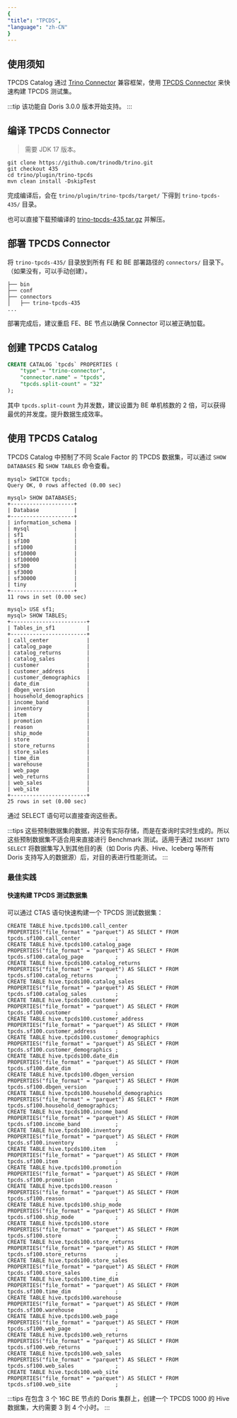 ```yaml
---
{
"title": "TPCDS",
"language": "zh-CN"
}
---
```


<!-- 
Licensed to the Apache Software Foundation (ASF) under one
or more contributor license agreements.  See the NOTICE file
distributed with this work for additional information
regarding copyright ownership.  The ASF licenses this file
to you under the Apache License, Version 2.0 (the
"License"); you may not use this file except in compliance
with the License.  You may obtain a copy of the License at

  http://www.apache.org/licenses/LICENSE-2.0

Unless required by applicable law or agreed to in writing,
software distributed under the License is distributed on an
"AS IS" BASIS, WITHOUT WARRANTIES OR CONDITIONS OF ANY
KIND, either express or implied.  See the License for the
specific language governing permissions and limitations
under the License.
-->

## 使用须知

TPCDS Catalog 通过 [Trino Connector](https://doris.apache.org/community/how-to-contribute/trino-connector-developer-guide) 兼容框架，使用 [TPCDS Connector](https://trino.io/docs/current/connector/tpcds.html) 来快速构建 TPCDS 测试集。

:::tip
该功能自 Doris 3.0.0 版本开始支持。
:::

## 编译 TPCDS Connector

> 需要 JDK 17 版本。

```shell
git clone https://github.com/trinodb/trino.git
git checkout 435
cd trino/plugin/trino-tpcds
mvn clean install -DskipTest
```

完成编译后，会在 `trino/plugin/trino-tpcds/target/` 下得到 `trino-tpcds-435/` 目录。

也可以直接下载预编译的 [trino-tpcds-435.tar.gz](https://github.com/morningman/trino-connectors/releases/download/trino-connectors/trino-tpcds-435.tar.gz) 并解压。

## 部署 TPCDS Connector

将 `trino-tpcds-435/` 目录放到所有 FE 和 BE 部署路径的 `connectors/` 目录下。（如果没有，可以手动创建）。

```
├── bin
├── conf
├── connectors
│   ├── trino-tpcds-435
...
```

部署完成后，建议重启 FE、BE 节点以确保 Connector 可以被正确加载。

## 创建 TPCDS Catalog

```sql
CREATE CATALOG `tpcds` PROPERTIES (
    "type" = "trino-connector",
    "connector.name" = "tpcds",
    "tpcds.split-count" = "32"
);
```

其中 `tpcds.split-count` 为并发数，建议设置为 BE 单机核数的 2 倍，可以获得最优的并发度。提升数据生成效率。

## 使用 TPCDS Catalog

TPCDS Catalog 中预制了不同 Scale Factor 的 TPCDS 数据集，可以通过 `SHOW DATABASES` 和 `SHOW TABLES` 命令查看。

```
mysql> SWITCH tpcds;
Query OK, 0 rows affected (0.00 sec)

mysql> SHOW DATABASES;
+--------------------+
| Database           |
+--------------------+
| information_schema |
| mysql              |
| sf1                |
| sf100              |
| sf1000             |
| sf10000            |
| sf100000           |
| sf300              |
| sf3000             |
| sf30000            |
| tiny               |
+--------------------+
11 rows in set (0.00 sec)

mysql> USE sf1;
mysql> SHOW TABLES;
+------------------------+
| Tables_in_sf1          |
+------------------------+
| call_center            |
| catalog_page           |
| catalog_returns        |
| catalog_sales          |
| customer               |
| customer_address       |
| customer_demographics  |
| date_dim               |
| dbgen_version          |
| household_demographics |
| income_band            |
| inventory              |
| item                   |
| promotion              |
| reason                 |
| ship_mode              |
| store                  |
| store_returns          |
| store_sales            |
| time_dim               |
| warehouse              |
| web_page               |
| web_returns            |
| web_sales              |
| web_site               |
+------------------------+
25 rows in set (0.00 sec)
```

通过 SELECT 语句可以直接查询这些表。

:::tips
这些预制数据集的数据，并没有实际存储，而是在查询时实时生成的。所以这些预制数据集不适合用来直接进行 Benchmark 测试。适用于通过 `INSERT INTO SELECT` 将数据集写入到其他目的表（如 Doris 内表、Hive、Iceberg 等所有 Doris 支持写入的数据源）后，对目的表进行性能测试。
:::

### 最佳实践

#### 快速构建 TPCDS 测试数据集

可以通过 CTAS 语句快速构建一个 TPCDS 测试数据集：

```
CREATE TABLE hive.tpcds100.call_center            PROPERTIES("file_format" = "parquet") AS SELECT * FROM tpcds.sf100.call_center           ;
CREATE TABLE hive.tpcds100.catalog_page           PROPERTIES("file_format" = "parquet") AS SELECT * FROM tpcds.sf100.catalog_page          ;
CREATE TABLE hive.tpcds100.catalog_returns        PROPERTIES("file_format" = "parquet") AS SELECT * FROM tpcds.sf100.catalog_returns       ;
CREATE TABLE hive.tpcds100.catalog_sales          PROPERTIES("file_format" = "parquet") AS SELECT * FROM tpcds.sf100.catalog_sales         ;
CREATE TABLE hive.tpcds100.customer               PROPERTIES("file_format" = "parquet") AS SELECT * FROM tpcds.sf100.customer              ;
CREATE TABLE hive.tpcds100.customer_address       PROPERTIES("file_format" = "parquet") AS SELECT * FROM tpcds.sf100.customer_address      ;
CREATE TABLE hive.tpcds100.customer_demographics  PROPERTIES("file_format" = "parquet") AS SELECT * FROM tpcds.sf100.customer_demographics ;
CREATE TABLE hive.tpcds100.date_dim               PROPERTIES("file_format" = "parquet") AS SELECT * FROM tpcds.sf100.date_dim              ;
CREATE TABLE hive.tpcds100.dbgen_version          PROPERTIES("file_format" = "parquet") AS SELECT * FROM tpcds.sf100.dbgen_version         ;
CREATE TABLE hive.tpcds100.household_demographics PROPERTIES("file_format" = "parquet") AS SELECT * FROM tpcds.sf100.household_demographics;
CREATE TABLE hive.tpcds100.income_band            PROPERTIES("file_format" = "parquet") AS SELECT * FROM tpcds.sf100.income_band           ;
CREATE TABLE hive.tpcds100.inventory              PROPERTIES("file_format" = "parquet") AS SELECT * FROM tpcds.sf100.inventory             ;
CREATE TABLE hive.tpcds100.item                   PROPERTIES("file_format" = "parquet") AS SELECT * FROM tpcds.sf100.item                  ;
CREATE TABLE hive.tpcds100.promotion              PROPERTIES("file_format" = "parquet") AS SELECT * FROM tpcds.sf100.promotion             ;
CREATE TABLE hive.tpcds100.reason                 PROPERTIES("file_format" = "parquet") AS SELECT * FROM tpcds.sf100.reason                ;
CREATE TABLE hive.tpcds100.ship_mode              PROPERTIES("file_format" = "parquet") AS SELECT * FROM tpcds.sf100.ship_mode             ;
CREATE TABLE hive.tpcds100.store                  PROPERTIES("file_format" = "parquet") AS SELECT * FROM tpcds.sf100.store                 ;
CREATE TABLE hive.tpcds100.store_returns          PROPERTIES("file_format" = "parquet") AS SELECT * FROM tpcds.sf100.store_returns         ;
CREATE TABLE hive.tpcds100.store_sales            PROPERTIES("file_format" = "parquet") AS SELECT * FROM tpcds.sf100.store_sales           ;
CREATE TABLE hive.tpcds100.time_dim               PROPERTIES("file_format" = "parquet") AS SELECT * FROM tpcds.sf100.time_dim              ;
CREATE TABLE hive.tpcds100.warehouse              PROPERTIES("file_format" = "parquet") AS SELECT * FROM tpcds.sf100.warehouse             ;
CREATE TABLE hive.tpcds100.web_page               PROPERTIES("file_format" = "parquet") AS SELECT * FROM tpcds.sf100.web_page              ;
CREATE TABLE hive.tpcds100.web_returns            PROPERTIES("file_format" = "parquet") AS SELECT * FROM tpcds.sf100.web_returns           ;
CREATE TABLE hive.tpcds100.web_sales              PROPERTIES("file_format" = "parquet") AS SELECT * FROM tpcds.sf100.web_sales             ;
CREATE TABLE hive.tpcds100.web_site               PROPERTIES("file_format" = "parquet") AS SELECT * FROM tpcds.sf100.web_site              ;
```

:::tips
在包含 3 个 16C BE 节点的 Doris 集群上，创建一个 TPCDS 1000 的 Hive 数据集，大约需要 3 到 4 个小时。
:::









